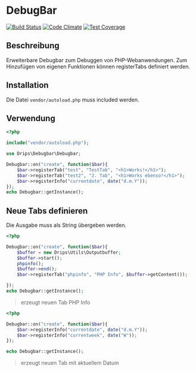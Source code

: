 # DebugBar

[![Build Status](https://travis-ci.org/Prowect/Debugbar.svg)](https://travis-ci.org/Prowect/Debugbar)
[![Code Climate](https://codeclimate.com/github/Prowect/Debugbar/badges/gpa.svg)](https://codeclimate.com/github/Prowect/Debugbar)
[![Test Coverage](https://codeclimate.com/github/Prowect/Debugbar/badges/coverage.svg)](https://codeclimate.com/github/Prowect/Debugbar/coverage)


## Beschreibung

Erweiterbare Debugbar zum Debuggen von PHP-Webanwendungen. Zum Hinzufügen von eigenen Funktionen können registerTabs definiert werden.

## Installation

Die Datei `vendor/autoload.php` muss included werden.


## Verwendung

```php
<?php

include("vendor/autoload.php");

use Drips\Debugbar\Debugbar;

Debugbar::on("create", function($bar){
    $bar->registerTab("test", "TestTab", "<h1>Works!</h1>");
    $bar->registerTab("test2", "2. Tab", "<h1>Works ebenso!</h1>");
    $bar->registerInfo("currentdate", date("d.m.Y"));
});
echo Debugbar::getInstance();

```

## Neue Tabs definieren


Die Ausgabe muss als String übergeben werden.


```php
<?php

Debugbar::on("create", function($bar){
    $buffer = new Drips\Utils\Outputbuffer;
    $buffer->start();
    phpinfo();
    $buffer->end();
    $bar->registerTab("phpinfo", "PHP Info", $buffer->getContent());

});
echo Debugbar::getInstance();

```
> erzeugt neuen Tab PHP Info


```php
<?php

Debugbar::on("create", function($bar){
    $bar->registerInfo("currentdate", date("d.m.Y"));
    $bar->registerInfo("currentweek", date("W"));
});

echo Debugbar::getInstance();
```

> erzeugt neuen Tab mit aktuellem Datum
